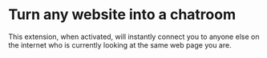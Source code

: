 # Turn any website into a chatroom

This extension, when activated, will instantly connect you to anyone else on the internet who is currently looking at the same web page you are. 
